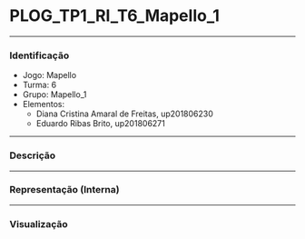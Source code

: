 # PLOG_TP1_RI_T6_Mapello_1

----
### Identificação
* Jogo: Mapello
* Turma: 6
* Grupo: Mapello_1
* Elementos:
  * Diana Cristina Amaral de Freitas, up201806230
  * Eduardo Ribas Brito, up201806271
----
### Descrição


----
### Representação (Interna)


----
### Visualização
